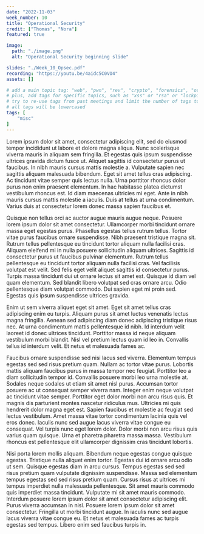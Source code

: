 ```yaml
---
date: "2022-11-03"
week_number: 10
title: "Operational Security"
credit: ["Thomas", "Nora"]
featured: true

image:
  path: "./image.png"
  alt: "Operational Security beginning slide"

slides: "./Week_10_Opsec.pdf"
recording: "https://youtu.be/4aidc5C0VO4"
assets: []

# add a main topic tag: "web", "pwn", "rev", "crypto", "forensics", "osint", "ai", "misc"
# plus, add tags for specific topics, such as "xss" or "rsa" or "lockpicking"
# try to re-use tags from past meetings and limit the number of tags to 5
# all tags will be lowercased
tags: [
	"misc"
]
---
```


Lorem ipsum dolor sit amet, consectetur adipiscing elit, sed do eiusmod tempor incididunt ut labore et dolore magna aliqua. Nunc scelerisque viverra mauris in aliquam sem fringilla. Et egestas quis ipsum suspendisse ultrices gravida dictum fusce ut. Aliquet sagittis id consectetur purus ut faucibus. In nibh mauris cursus mattis molestie a. Vulputate sapien nec sagittis aliquam malesuada bibendum. Eget sit amet tellus cras adipiscing. Ac tincidunt vitae semper quis lectus nulla. Urna porttitor rhoncus dolor purus non enim praesent elementum. In hac habitasse platea dictumst vestibulum rhoncus est. Id diam maecenas ultricies mi eget. Ante in nibh mauris cursus mattis molestie a iaculis. Duis at tellus at urna condimentum. Varius duis at consectetur lorem donec massa sapien faucibus et.

Quisque non tellus orci ac auctor augue mauris augue neque. Posuere lorem ipsum dolor sit amet consectetur. Ullamcorper morbi tincidunt ornare massa eget egestas purus. Phasellus egestas tellus rutrum tellus. Tortor vitae purus faucibus ornare suspendisse. Nibh praesent tristique magna sit. Rutrum tellus pellentesque eu tincidunt tortor aliquam nulla facilisi cras. Aliquam eleifend mi in nulla posuere sollicitudin aliquam ultrices. Sagittis id consectetur purus ut faucibus pulvinar elementum. Rutrum tellus pellentesque eu tincidunt tortor aliquam nulla facilisi cras. Vel facilisis volutpat est velit. Sed felis eget velit aliquet sagittis id consectetur purus. Turpis massa tincidunt dui ut ornare lectus sit amet est. Quisque id diam vel quam elementum. Sed blandit libero volutpat sed cras ornare arcu. Odio pellentesque diam volutpat commodo. Dui sapien eget mi proin sed. Egestas quis ipsum suspendisse ultrices gravida.

Enim ut sem viverra aliquet eget sit amet. Eget sit amet tellus cras adipiscing enim eu turpis. Aliquam purus sit amet luctus venenatis lectus magna fringilla. Aenean sed adipiscing diam donec adipiscing tristique risus nec. At urna condimentum mattis pellentesque id nibh. Id interdum velit laoreet id donec ultrices tincidunt. Porttitor massa id neque aliquam vestibulum morbi blandit. Nisl vel pretium lectus quam id leo in. Convallis tellus id interdum velit. Et netus et malesuada fames ac.

Faucibus ornare suspendisse sed nisi lacus sed viverra. Elementum tempus egestas sed sed risus pretium quam. Nullam ac tortor vitae purus. Lobortis mattis aliquam faucibus purus in massa tempor nec feugiat. Porttitor leo a diam sollicitudin tempor id. Convallis posuere morbi leo urna molestie at. Sodales neque sodales ut etiam sit amet nisl purus. Accumsan tortor posuere ac ut consequat semper viverra nam. Integer enim neque volutpat ac tincidunt vitae semper. Porttitor eget dolor morbi non arcu risus quis. Et magnis dis parturient montes nascetur ridiculus mus. Ultricies mi quis hendrerit dolor magna eget est. Sapien faucibus et molestie ac feugiat sed lectus vestibulum. Amet massa vitae tortor condimentum lacinia quis vel eros donec. Iaculis nunc sed augue lacus viverra vitae congue eu consequat. Vel turpis nunc eget lorem dolor. Dolor morbi non arcu risus quis varius quam quisque. Urna et pharetra pharetra massa massa. Vestibulum rhoncus est pellentesque elit ullamcorper dignissim cras tincidunt lobortis.

Nisi porta lorem mollis aliquam. Bibendum neque egestas congue quisque egestas. Tristique nulla aliquet enim tortor. Egestas dui id ornare arcu odio ut sem. Quisque egestas diam in arcu cursus. Tempus egestas sed sed risus pretium quam vulputate dignissim suspendisse. Massa sed elementum tempus egestas sed sed risus pretium quam. Cursus risus at ultrices mi tempus imperdiet nulla malesuada pellentesque. Sit amet mauris commodo quis imperdiet massa tincidunt. Vulputate mi sit amet mauris commodo. Interdum posuere lorem ipsum dolor sit amet consectetur adipiscing elit. Purus viverra accumsan in nisl. Posuere lorem ipsum dolor sit amet consectetur. Fringilla ut morbi tincidunt augue. In iaculis nunc sed augue lacus viverra vitae congue eu. Et netus et malesuada fames ac turpis egestas sed tempus. Libero enim sed faucibus turpis in.